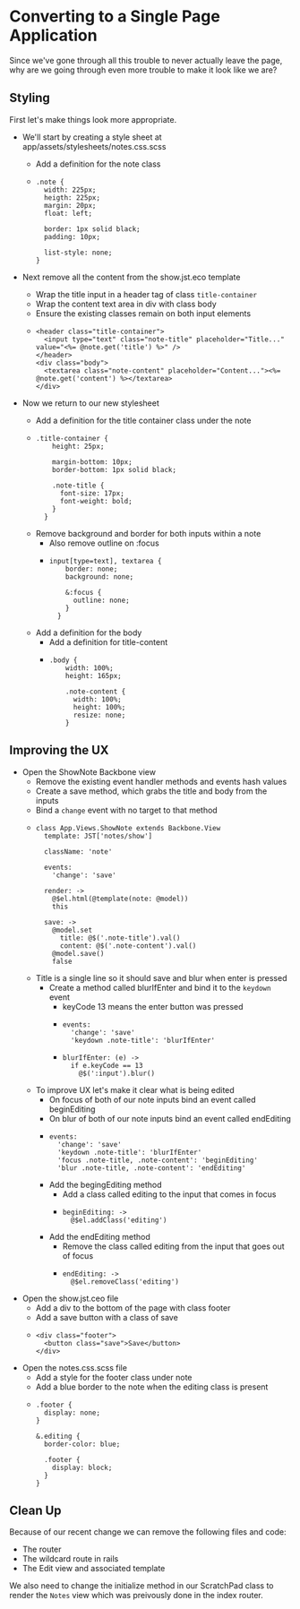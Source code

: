 Converting to a Single Page Application
==

Since we've gone through all this trouble to never actually leave the page, why
are we going through even more trouble to make it look like we are?

Styling
--

First let's make things look more appropriate.

- We'll start by creating a style sheet at app/assets/stylesheets/notes.css.scss
  - Add a definition for the note class
  - ```
    .note {
      width: 225px;
      heigth: 225px;
      margin: 20px;
      float: left;

      border: 1px solid black;
      padding: 10px;

      list-style: none;
    }
    ```

- Next remove all the content from the show.jst.eco template
  - Wrap the title input in a header tag of class `title-container`
  - Wrap the content text area in div with class body
  - Ensure the existing classes remain on both input elements
  - ```
    <header class="title-container">
      <input type="text" class="note-title" placeholder="Title..." value="<%= @note.get('title') %>" />
    </header>
    <div class="body">
      <textarea class="note-content" placeholder="Content..."><%= @note.get('content') %></textarea>
    </div>
    ```

- Now we return to our new stylesheet
  - Add a definition for the title container class under the note
  - ```
    .title-container {
        height: 25px;

        margin-bottom: 10px;
        border-bottom: 1px solid black;

        .note-title {
          font-size: 17px;
          font-weight: bold;
        }
      }
    ```
  - Remove background and border for both inputs within a note
    - Also remove outline on :focus
    - ```
      input[type=text], textarea {
          border: none;
          background: none;

          &:focus {
            outline: none;
          }
        }
      ```
  - Add a definition for the body
    - Add a definition for title-content
    - ```
      .body {
          width: 100%;
          height: 165px;

          .note-content {
            width: 100%;
            height: 100%;
            resize: none;
          }
      ```

Improving the UX
--

- Open the ShowNote Backbone view
  - Remove the existing event handler methods and events hash values
  - Create a save method, which grabs the title and body from the inputs
  - Bind a `change` event with no target to that method
  - ```
    class App.Views.ShowNote extends Backbone.View
      template: JST['notes/show']

      className: 'note'

      events:
        'change': 'save'

      render: ->
        @$el.html(@template(note: @model))
        this

      save: ->
        @model.set
          title: @$('.note-title').val()
          content: @$('.note-content').val()
        @model.save()
        false
    ```
  - Title is a single line so it should save and blur when enter is pressed
    - Create a method called blurIfEnter and bind it to the `keydown` event
      - keyCode 13 means the enter button was pressed
      - ```
        events:
          'change': 'save'
          'keydown .note-title': 'blurIfEnter'
        ```
      - ```
        blurIfEnter: (e) ->
          if e.keyCode == 13
            @$(':input').blur()
        ```
  - To improve UX let's make it clear what is being edited
    - On focus of both of our note inputs bind an event called beginEditing
    - On blur of both of our note inputs bind an event called endEditing
    - ```
      events:
        'change': 'save'
        'keydown .note-title': 'blurIfEnter'
        'focus .note-title, .note-content': 'beginEditing'
        'blur .note-title, .note-content': 'endEditing'
      ```
    - Add the begingEditing method
      - Add a class called editing to the input that comes in focus
      - ```
        beginEditing: ->
          @$el.addClass('editing')
        ```
    - Add the endEditing method
      - Remove the class called editing from the input that goes out of focus
      - ```
        endEditing: ->
          @$el.removeClass('editing')
        ```
- Open the show.jst.ceo file
  - Add a div to the bottom of the page with class footer
  - Add a save button with a class of save
  - ```
    <div class="footer">
      <button class="save">Save</button>
    </div>
    ```
- Open the notes.css.scss file
  - Add a style for the footer class under note
  - Add a blue border to the note when the editing class is present
  - ```
    .footer {
      display: none;
    }

    &.editing {
      border-color: blue;

      .footer {
        display: block;
      }
    }
    ```

Clean Up
--

Because of our recent change we can remove the following files and code:

- The router
- The wildcard route in rails
- The Edit view and associated template

We also need to change the initialize method in our ScratchPad class to render the `Notes` view which
was preivously done in the index router.

